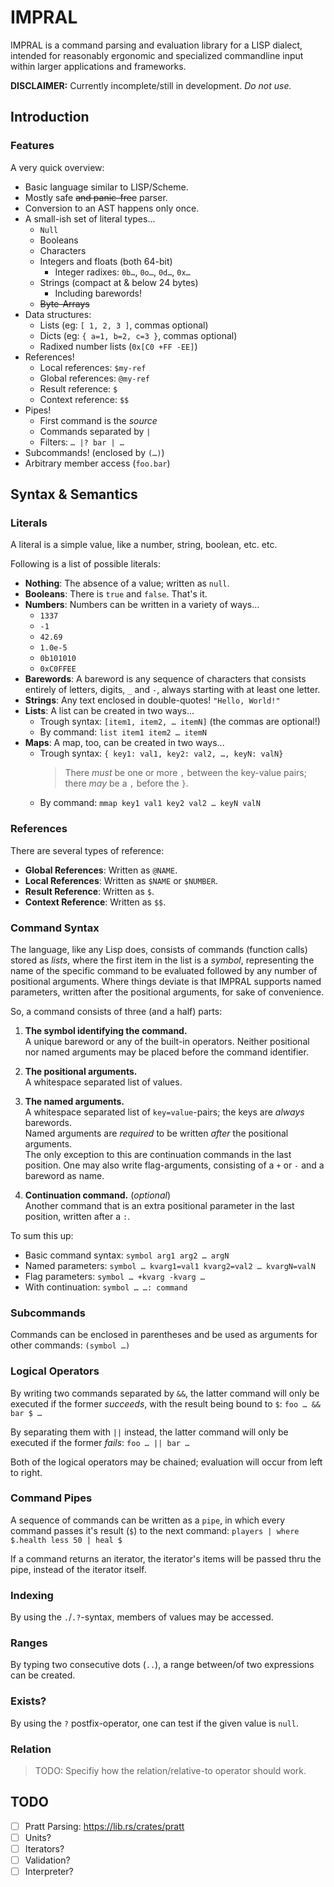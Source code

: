 # IMPRAL

IMPRAL is a command parsing and evaluation library for a LISP dialect, intended for reasonably ergonomic and specialized commandline input within larger applications and frameworks.

**DISCLAIMER:** Currently incomplete/still in development. *Do not use.*

## Introduction

### Features

A very quick overview:

- Basic language similar to LISP/Scheme.
- Mostly safe ~~and panic-free~~ parser.
- Conversion to an AST happens only once.
- A small-ish set of literal types...
  - `Null`
  - Booleans
  - Characters
  - Integers and floats (both 64-bit)
    - Integer radixes: `0b…`, `0o…`, `0d…`, `0x…`
  - Strings (compact at & below 24 bytes)
    - Including barewords!
  - ~~Byte-Arrays~~
- Data structures:
  - Lists (eg: `[ 1, 2, 3 ]`, commas optional)
  - Dicts (eg: `{ a=1, b=2, c=3 }`, commas optional)
  - Radixed number lists (`0x[C0 +FF -EE]`)
- References!
  - Local references: `$my-ref`
  - Global references: `@my-ref`
  - Result reference: `$`
  - Context reference: `$$`
- Pipes!
  - First command is the *source*
  - Commands separated by `|`
  - Filters: `… |? bar | …`
- Subcommands! (enclosed by `(…)`)
- Arbitrary member access (`foo.bar`)

## Syntax & Semantics

### Literals

A literal is a simple value, like a number, string, boolean, etc. etc.

Following is a list of possible literals:

- **Nothing**: The absence of a value; written as `null`.
- **Booleans**: There is `true` and `false`. That's it.
- **Numbers**: Numbers can be written in a variety of ways...
  - `1337`
  - `-1`
  - `42.69`
  - `1.0e-5`
  - `0b101010`
  - `0xC0FFEE`
- **Barewords**: A bareword is any sequence of characters that consists entirely of letters,
                 digits, `_` and `-`, always starting with at least one letter.
- **Strings**: Any text enclosed in double-quotes! `"Hello, World!"`
- **Lists**: A list can be created in two ways...
  - Trough syntax: `[item1, item2, … itemN]` (the commas are optional!)
  - By command: `list item1 item2 … itemN`
- **Maps**: A map, too, can be created in two ways...
  - Trough syntax: `{ key1: val1, key2: val2, …, keyN: valN}`
    > There *must* be one or more `,` between the key-value pairs;
    > there *may* be a `,` before the `}`.
  - By command: `mmap key1 val1 key2 val2 … keyN valN`

### References

There are several types of reference:

- **Global References**: Written as `@NAME`.
- **Local References**: Written as `$NAME` or `$NUMBER`.
- **Result Reference**: Written as `$`.
- **Context Reference**: Written as `$$`.

### Command Syntax

The language, like any Lisp does, consists of commands (function calls) stored as *lists*,
where the first item in the list is a *symbol*, representing the name of the specific command to be evaluated followed by any number of positional arguments. Where things deviate is that IMPRAL supports named parameters, written after the positional arguments, for sake of convenience.

So, a command consists of three (and a half) parts:

1. **The symbol identifying the command.**  
	A unique bareword or any of the built-in operators.
	Neither positional nor named arguments may be placed before the command identifier.

2. **The positional arguments.**  
	A whitespace separated list of values.

3. **The named arguments.**  
	A whitespace separated list of `key=value`-pairs; the keys are *always* barewords.  
	Named arguments are *required* to be written *after* the positional arguments.  
	The only exception to this are continuation commands in the last position.
  One may also write flag-arguments, consisting of a `+` or `-` and a bareword as name.

4. **Continuation command.** (*optional*)  
	Another command that is an extra positional parameter in the last position, written after a `:`.

To sum this up:

- Basic command syntax: `symbol arg1 arg2 … argN`
- Named parameters:     `symbol … kvarg1=val1 kvarg2=val2 … kvargN=valN`
- Flag parameters:      `symbol … +kvarg -kvarg …`
- With continuation:    `symbol … …: command`

### Subcommands

Commands can be enclosed in parentheses and be used as arguments for other commands:  `(symbol …)`

### Logical Operators

By writing two commands separated by `&&`, the latter command will only be executed if the former *succeeds*, with the result being bound to `$`: `foo … && bar $ …`

By separating them with `||` instead, the latter command will only be executed if the former *fails*: `foo … || bar …`

Both of the logical operators may be chained; evaluation will occur from left to right.

### Command Pipes

A sequence of commands can be written as a `pipe`, in which every command passes it's result (`$`) to the next command: `players | where $.health less 50 | heal $`

If a command returns an iterator, the iterator's items will be passed thru the pipe, instead of the iterator itself.

### Indexing

By using the `.`/`.?`-syntax, members of values may be accessed.

### Ranges

By typing two consecutive dots (`..`), a range between/of two expressions can be created.

### Exists?

By using the `?` postfix-operator, one can test if the given value is `null`.

### Relation

> TODO: Specifiy how the relation/relative-to operator should work.

## TODO

- [ ] Pratt Parsing: https://lib.rs/crates/pratt
- [ ] Units?
- [ ] Iterators?
- [ ] Validation?
- [ ] Interpreter?
